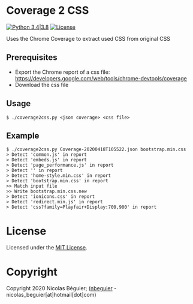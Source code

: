 # Coverage 2 CSS

[![Python 3.4|3.8](https://img.shields.io/badge/python-3.4|3.8-green.svg)](https://www.python.org/) [![License](https://img.shields.io/github/license/nbeguier/coverage2css?color=blue)](https://github.com/nbeguier/coverage2css/blob/master/LICENSE)

Uses the Chrome Coverage to extract used CSS from original CSS

## Prerequisites

  - Export the Chrome report of a css file: https://developers.google.com/web/tools/chrome-devtools/coverage
  - Download the css file

## Usage

```
$ ./coverage2css.py <json coverage> <css file>
```

## Example

```
$ ./coverage2css.py Coverage-20200418T105522.json bootstrap.min.css
> Detect 'common.js' in report
> Detect 'embeds.js' in report
> Detect 'page_performance.js' in report
> Detect '' in report
> Detect 'home-style.min.css' in report
> Detect 'bootstrap.min.css' in report
>> Match input file
>> Write bootstrap.min.css.new
> Detect 'ionicons.css' in report
> Detect 'redirect.min.js' in report
> Detect 'css?family=Playfair+Display:700,900' in report
```

# License
Licensed under the [MIT License](https://github.com/nbeguier/coverage2css/blob/master/LICENSE).

# Copyright
Copyright 2020 Nicolas Béguier; ([nbeguier](https://beguier.eu/nicolas/) - nicolas_beguier[at]hotmail[dot]com)
